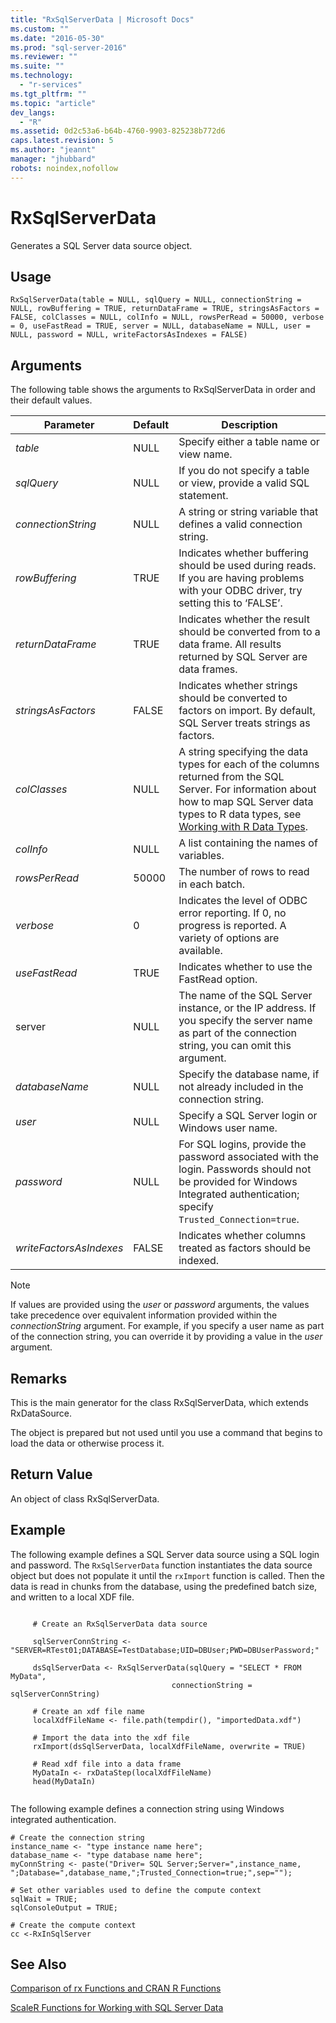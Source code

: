 ```yaml
---
title: "RxSqlServerData | Microsoft Docs"
ms.custom: ""
ms.date: "2016-05-30"
ms.prod: "sql-server-2016"
ms.reviewer: ""
ms.suite: ""
ms.technology: 
  - "r-services"
ms.tgt_pltfrm: ""
ms.topic: "article"
dev_langs: 
  - "R"
ms.assetid: 0d2c53a6-b64b-4760-9903-825238b772d6
caps.latest.revision: 5
ms.author: "jeannt"
manager: "jhubbard"
robots: noindex,nofollow
---
```

# RxSqlServerData
Generates a SQL Server data source object. 

## Usage

`RxSqlServerData(table = NULL, sqlQuery = NULL, connectionString = NULL, rowBuffering = TRUE, returnDataFrame = TRUE, stringsAsFactors = FALSE, colClasses = NULL, colInfo = NULL, rowsPerRead = 50000, verbose = 0, useFastRead = TRUE, server = NULL, databaseName = NULL, user = NULL, password = NULL, writeFactorsAsIndexes = FALSE) `

## Arguments

The following table shows the arguments to RxSqlServerData in order and their default values.


|Parameter | Default |  Description|
| --------- | --------- | --------- |
|_table_ | NULL| Specify either a table name or view name.|
|_sqlQuery_| NULL| If you do not specify a table or view, provide a valid SQL statement.  |
|_connectionString_|NULL|A string or string variable that defines a valid connection string.|
|_rowBuffering_ |TRUE | Indicates whether buffering should be used during reads. If you are having problems with your ODBC driver, try setting this to ‘FALSE’.|
|_returnDataFrame_ |TRUE | Indicates whether the result should be converted from to a data frame. All results returned by SQL Server are data frames.|
|_stringsAsFactors_ |FALSE| Indicates whether strings should be converted to factors on import. By default, SQL Server treats strings as factors.|
|_colClasses_ |NULL|  A string specifying the data types for each of the columns returned from the SQL Server. For information about how to map SQL Server data types to R data types, see [Working with R Data Types](../advanced-analytics/r-services/working-with-r-data-types.md). |
|_colInfo_ |NULL| A list containing the names of variables.|
|_rowsPerRead_ |50000| The number of rows to read in each batch.|
|_verbose_ |0| Indicates the level of ODBC error reporting. If 0, no progress is reported. A variety of options are available.|
|_useFastRead_| TRUE| Indicates whether to use the FastRead option.
|server |NULL| The name of the SQL Server instance, or the IP address. If you specify the server name as part of the connection string, you can omit this argument.
|_databaseName_| NULL| Specify the database name, if not already included in the connection string. |
|_user_ |NULL| Specify a SQL Server login or Windows user name.
|_password_| NULL| For SQL logins, provide the password associated with the login. Passwords should not be provided for Windows Integrated authentication; specify `Trusted_Connection=true`.|
|_writeFactorsAsIndexes_| FALSE| Indicates whether columns treated as factors should be indexed. |

>[!NOTE]
> 
> If values are provided using the _user_ or _password_ arguments, the values take precedence over equivalent information provided within the _connectionString_ argument. For example, if you specify a user name as part of the connection string, you can override it by providing a value in the _user_ argument.


## Remarks
This is the main generator for the class RxSqlServerData, which extends RxDataSource.

The object is prepared but not used until you use a command that begins to load the data or otherwise process it.

## Return Value
An object of class RxSqlServerData. 

## Example

The following example defines a SQL Server data source using a SQL login and password. The `RxSqlServerData` function instantiates the data source object but does not populate it until the `rxImport` function is called. Then the data is read in chunks from the database, using the predefined batch size, and written to a local XDF file.
~~~~
     
     # Create an RxSqlServerData data source
     
     sqlServerConnString <- "SERVER=RTest01;DATABASE=TestDatabase;UID=DBUser;PWD=DBUserPassword;"
     
     dsSqlServerData <- RxSqlServerData(sqlQuery = "SELECT * FROM MyData",
                                    connectionString = sqlServerConnString)
        
     # Create an xdf file name
     localXdfFileName <- file.path(tempdir(), "importedData.xdf")
     
     # Import the data into the xdf file
     rxImport(dsSqlServerData, localXdfFileName, overwrite = TRUE)
     
     # Read xdf file into a data frame
     MyDataIn <- rxDataStep(localXdfFileName)
     head(MyDataIn)
     
~~~~

The following example defines a connection string using Windows integrated authentication.

~~~~
# Create the connection string
instance_name <- "type instance name here";
database_name <- "type database name here";
myConnString <- paste("Driver= SQL Server;Server=",instance_name, ";Database=",database_name,";Trusted_Connection=true;",sep="");

# Set other variables used to define the compute context
sqlWait = TRUE;
sqlConsoleOutput = TRUE;

# Create the compute context
cc <-RxInSqlServer
~~~~

## See Also
[Comparison of rx Functions and CRAN R Functions](../a9retired/summary-of-rx-functions.md)

[ScaleR Functions for Working with SQL Server Data](../advanced-analytics/r-services/scaler-functions-for-working-with-sql-server-data.md)